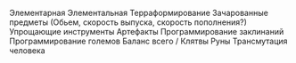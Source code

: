 Элементарная
Элементальная
Терраформирование
Зачарованные предметы (Обьем, скорость выпуска, скорость пополнения?)
Упрощающие инструменты
Артефакты
Программирование заклинаний
Программирование големов
Баланс всего / Клятвы
Руны
Трансмутация человека
